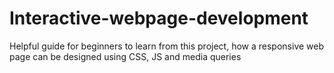 # Interactive-webpage-development
Helpful guide for beginners to learn from this project, how a responsive web page can be designed using CSS, JS and media queries  

